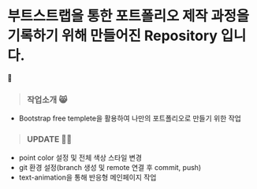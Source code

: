 # 부트스트랩을 통한 포트폴리오 제작 과정을 기록하기 위해 만들어진 Repository 입니다. 
:adult: 
> ### 작업소개 :smile_cat: 
- Bootstrap free templete을 활용하여 나만의 포트폴리오로 만들기 위한 작업

> ### UPDATE :astronaut:
- point color 설정 및 전체 색상 스타일 변경
- git 환경 설정(branch 생성 및 remote 연결 후 commit, push)
- text-animation을 통해 반응형 메인페이지 작업